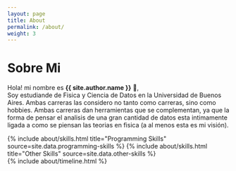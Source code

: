 ```yaml
---
layout: page
title: About
permalink: /about/
weight: 3
---
```


# **Sobre Mi**

Hola! mi nombre es **{{ site.author.name }}** :wave:,<br>
Soy estudiande de Fisica y Ciencia de Datos en la Universidad de Buenos Aires. Ambas carreras las considero no tanto como carreras, sino como hobbies. Ambas carreras dan herramientas que se complementan, ya que la forma de pensar el analisis de una gran cantidad de datos esta intimamente ligada a como se piensan las teorias en fisica (a al menos esta es mi visión).

<div class="row">
{% include about/skills.html title="Programming Skills" source=site.data.programming-skills %}
{% include about/skills.html title="Other Skills" source=site.data.other-skills %}
</div>

<div class="row">
{% include about/timeline.html %}
</div>